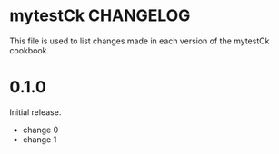 # mytestCk CHANGELOG

This file is used to list changes made in each version of the mytestCk cookbook.

# 0.1.0

Initial release.

- change 0
- change 1

